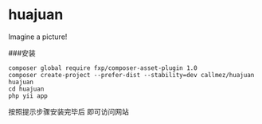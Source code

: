 huajuan
=======

Imagine a picture!


###安装
```console
composer global require fxp/composer-asset-plugin 1.0
composer create-project --prefer-dist --stability=dev callmez/huajuan huajuan
cd huajuan
php yii app
```
按照提示步骤安装完毕后  即可访问网站

